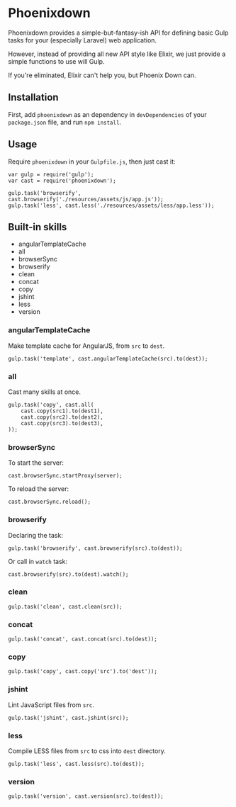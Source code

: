 # Phoenixdown

Phoenixdown provides a simple-but-fantasy-ish API for defining basic Gulp tasks for your (especially Laravel) web application.

However, instead of providing all new API style like Elixir, we just provide a simple functions to use will Gulp.

If you're eliminated, Elixir can't help you, but Phoenix Down can.

## Installation

First, add `phoenixdown` as an dependency in `devDependencies` of your `package.json` file, and run `npm install`.

## Usage

Require `phoenixdown` in your `Gulpfile.js`, then just cast it:

    var gulp = require('gulp');
    var cast = require('phoenixdown');
    
    gulp.task('browserify', cast.browserify('./resources/assets/js/app.js'));
    gulp.task('less', cast.less('./resources/assets/less/app.less'));

## Built-in skills

* angularTemplateCache
* all
* browserSync
* browserify
* clean
* concat
* copy
* jshint
* less
* version

### angularTemplateCache

Make template cache for AngularJS, from `src` to `dest`.

    gulp.task('template', cast.angularTemplateCache(src).to(dest));

### all

Cast many skills at once.

    gulp.task('copy', cast.all(
        cast.copy(src1).to(dest1),
        cast.copy(src2).to(dest2),
        cast.copy(src3).to(dest3),
    ));

### browserSync

To start the server:

    cast.browserSync.startProxy(server);

To reload the server:

    cast.browserSync.reload();

### browserify

Declaring the task:

    gulp.task('browserify', cast.browserify(src).to(dest));

Or call in `watch` task:

    cast.browserify(src).to(dest).watch();

### clean

    gulp.task('clean', cast.clean(src));

### concat

    gulp.task('concat', cast.concat(src).to(dest));

### copy

    gulp.task('copy', cast.copy('src').to('dest'));

### jshint

Lint JavaScript files from `src`.

    gulp.task('jshint', cast.jshint(src));

### less

Compile LESS files from `src` to css into `dest` directory.

    gulp.task('less', cast.less(src).to(dest));

### version

    gulp.task('version', cast.version(src).to(dest));
